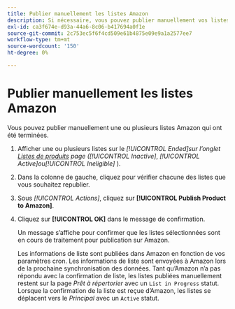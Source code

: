 ```yaml
---
title: Publier manuellement les listes Amazon
description: Si nécessaire, vous pouvez publier manuellement vos listes Amazon terminées à partir de votre administrateur Commerce.
exl-id: ca3f674e-d93a-44a6-8c06-b417694a0f1e
source-git-commit: 2c753ec5f6f4cd509e61b4875e09e9a1a2577ee7
workflow-type: tm+mt
source-wordcount: '150'
ht-degree: 0%

---
```


# Publier manuellement les listes Amazon

Vous pouvez publier manuellement une ou plusieurs listes Amazon qui ont été terminées.

1. Afficher une ou plusieurs listes sur le _[!UICONTROL Ended]_sur l’onglet [Listes de produits](./managing-product-listings.md) page (_[!UICONTROL Inactive]_, _[!UICONTROL Active]_ou_[!UICONTROL Ineligible]_ ).

1. Dans la colonne de gauche, cliquez pour vérifier chacune des listes que vous souhaitez republier.

1. Sous _[!UICONTROL Actions]_, cliquez sur **[!UICONTROL Publish Product to Amazon]**.

1. Cliquez sur **[!UICONTROL OK]** dans le message de confirmation.

   Un message s’affiche pour confirmer que les listes sélectionnées sont en cours de traitement pour publication sur Amazon.

   Les informations de liste sont publiées dans Amazon en fonction de vos paramètres cron. Les informations de liste sont envoyées à Amazon lors de la prochaine synchronisation des données. Tant qu’Amazon n’a pas répondu avec la confirmation de liste, les listes publiées manuellement restent sur la page _Prêt à répertorier_ avec un `List in Progress` statut. Lorsque la confirmation de la liste est reçue d’Amazon, les listes se déplacent vers le _Principal_ avec un `Active` statut.
